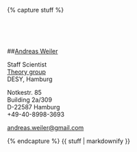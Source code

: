 {% capture stuff %}

<br>  

<br>

<br>

##<a href="/" id="home">Andreas Weiler</a>

Staff Scientist  
[Theory group](http://theory-hamburg.desy.de)  
DESY, Hamburg  

Notkestr. 85  
Building 2a/309   
D-22587 Hamburg  
+49-40-8998-3693  

[andreas.weiler@gmail.com](mailto:andreas.weiler@gmail.com)
  


{% endcapture %}
{{ stuff | markdownify }}
